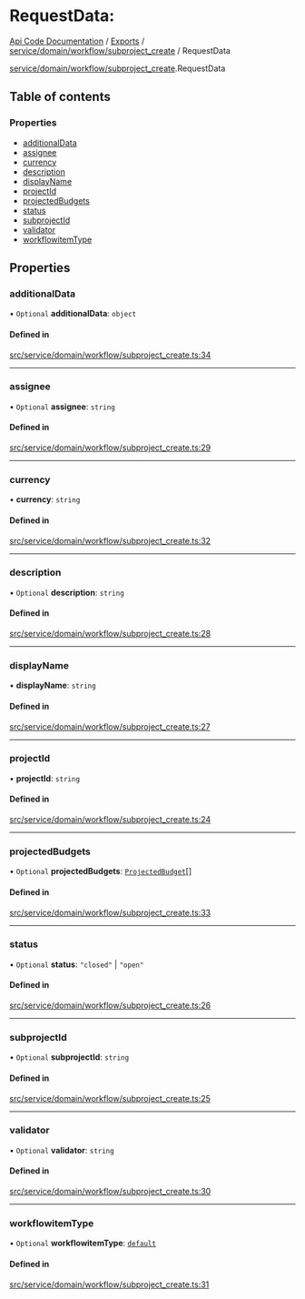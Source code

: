# RequestData: 
 
[Api Code Documentation](../README.md) / [Exports](../modules.md) / [service/domain/workflow/subproject\_create](../modules/service_domain_workflow_subproject_create.md) / RequestData

[service/domain/workflow/subproject\_create](../modules/service_domain_workflow_subproject_create.md).RequestData

## Table of contents

### Properties

- [additionalData](service_domain_workflow_subproject_create.RequestData.md#additionaldata)
- [assignee](service_domain_workflow_subproject_create.RequestData.md#assignee)
- [currency](service_domain_workflow_subproject_create.RequestData.md#currency)
- [description](service_domain_workflow_subproject_create.RequestData.md#description)
- [displayName](service_domain_workflow_subproject_create.RequestData.md#displayname)
- [projectId](service_domain_workflow_subproject_create.RequestData.md#projectid)
- [projectedBudgets](service_domain_workflow_subproject_create.RequestData.md#projectedbudgets)
- [status](service_domain_workflow_subproject_create.RequestData.md#status)
- [subprojectId](service_domain_workflow_subproject_create.RequestData.md#subprojectid)
- [validator](service_domain_workflow_subproject_create.RequestData.md#validator)
- [workflowitemType](service_domain_workflow_subproject_create.RequestData.md#workflowitemtype)

## Properties

### additionalData

• `Optional` **additionalData**: `object`

#### Defined in

[src/service/domain/workflow/subproject_create.ts:34](https://github.com/openkfw/TruBudget/blob/3cf6626/api/src/service/domain/workflow/subproject_create.ts#L34)

___

### assignee

• `Optional` **assignee**: `string`

#### Defined in

[src/service/domain/workflow/subproject_create.ts:29](https://github.com/openkfw/TruBudget/blob/3cf6626/api/src/service/domain/workflow/subproject_create.ts#L29)

___

### currency

• **currency**: `string`

#### Defined in

[src/service/domain/workflow/subproject_create.ts:32](https://github.com/openkfw/TruBudget/blob/3cf6626/api/src/service/domain/workflow/subproject_create.ts#L32)

___

### description

• `Optional` **description**: `string`

#### Defined in

[src/service/domain/workflow/subproject_create.ts:28](https://github.com/openkfw/TruBudget/blob/3cf6626/api/src/service/domain/workflow/subproject_create.ts#L28)

___

### displayName

• **displayName**: `string`

#### Defined in

[src/service/domain/workflow/subproject_create.ts:27](https://github.com/openkfw/TruBudget/blob/3cf6626/api/src/service/domain/workflow/subproject_create.ts#L27)

___

### projectId

• **projectId**: `string`

#### Defined in

[src/service/domain/workflow/subproject_create.ts:24](https://github.com/openkfw/TruBudget/blob/3cf6626/api/src/service/domain/workflow/subproject_create.ts#L24)

___

### projectedBudgets

• `Optional` **projectedBudgets**: [`ProjectedBudget`](service_domain_workflow_projected_budget.ProjectedBudget.md)[]

#### Defined in

[src/service/domain/workflow/subproject_create.ts:33](https://github.com/openkfw/TruBudget/blob/3cf6626/api/src/service/domain/workflow/subproject_create.ts#L33)

___

### status

• `Optional` **status**: ``"closed"`` \| ``"open"``

#### Defined in

[src/service/domain/workflow/subproject_create.ts:26](https://github.com/openkfw/TruBudget/blob/3cf6626/api/src/service/domain/workflow/subproject_create.ts#L26)

___

### subprojectId

• `Optional` **subprojectId**: `string`

#### Defined in

[src/service/domain/workflow/subproject_create.ts:25](https://github.com/openkfw/TruBudget/blob/3cf6626/api/src/service/domain/workflow/subproject_create.ts#L25)

___

### validator

• `Optional` **validator**: `string`

#### Defined in

[src/service/domain/workflow/subproject_create.ts:30](https://github.com/openkfw/TruBudget/blob/3cf6626/api/src/service/domain/workflow/subproject_create.ts#L30)

___

### workflowitemType

• `Optional` **workflowitemType**: [`default`](../modules/service_domain_workflowitem_types_types.md#default)

#### Defined in

[src/service/domain/workflow/subproject_create.ts:31](https://github.com/openkfw/TruBudget/blob/3cf6626/api/src/service/domain/workflow/subproject_create.ts#L31)
